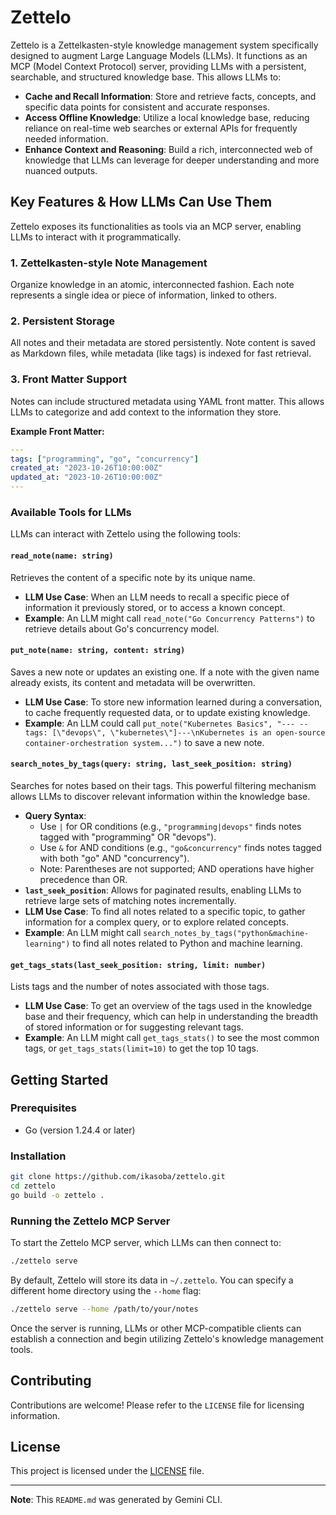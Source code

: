 # Zettelo

Zettelo is a Zettelkasten-style knowledge management system specifically designed to augment Large Language Models (LLMs). It functions as an MCP (Model Context Protocol) server, providing LLMs with a persistent, searchable, and structured knowledge base. This allows LLMs to:

-   **Cache and Recall Information**: Store and retrieve facts, concepts, and specific data points for consistent and accurate responses.
-   **Access Offline Knowledge**: Utilize a local knowledge base, reducing reliance on real-time web searches or external APIs for frequently needed information.
-   **Enhance Context and Reasoning**: Build a rich, interconnected web of knowledge that LLMs can leverage for deeper understanding and more nuanced outputs.

## Key Features & How LLMs Can Use Them

Zettelo exposes its functionalities as tools via an MCP server, enabling LLMs to interact with it programmatically.

### 1. Zettelkasten-style Note Management

Organize knowledge in an atomic, interconnected fashion. Each note represents a single idea or piece of information, linked to others.

### 2. Persistent Storage

All notes and their metadata are stored persistently. Note content is saved as Markdown files, while metadata (like tags) is indexed for fast retrieval.

### 3. Front Matter Support

Notes can include structured metadata using YAML front matter. This allows LLMs to categorize and add context to the information they store.

**Example Front Matter:**

```yaml
---
tags: ["programming", "go", "concurrency"]
created_at: "2023-10-26T10:00:00Z"
updated_at: "2023-10-26T10:00:00Z"
---
```

### Available Tools for LLMs

LLMs can interact with Zettelo using the following tools:

#### `read_note(name: string)`

Retrieves the content of a specific note by its unique name.

-   **LLM Use Case**: When an LLM needs to recall a specific piece of information it previously stored, or to access a known concept.
-   **Example**: An LLM might call `read_note("Go Concurrency Patterns")` to retrieve details about Go's concurrency model.

#### `put_note(name: string, content: string)`

Saves a new note or updates an existing one. If a note with the given name already exists, its content and metadata will be overwritten.

-   **LLM Use Case**: To store new information learned during a conversation, to cache frequently requested data, or to update existing knowledge.
-   **Example**: An LLM could call `put_note("Kubernetes Basics", "---
--tags: [\"devops\", \"kubernetes\"]---\nKubernetes is an open-source container-orchestration system...")` to save a new note.

#### `search_notes_by_tags(query: string, last_seek_position: string)`

Searches for notes based on their tags. This powerful filtering mechanism allows LLMs to discover relevant information within the knowledge base.

-   **Query Syntax**:
    -   Use `|` for OR conditions (e.g., `"programming|devops"` finds notes tagged with "programming" OR "devops").
    -   Use `&` for AND conditions (e.g., `"go&concurrency"` finds notes tagged with both "go" AND "concurrency").
    -   Note: Parentheses are not supported; AND operations have higher precedence than OR.
-   **`last_seek_position`**: Allows for paginated results, enabling LLMs to retrieve large sets of matching notes incrementally.
-   **LLM Use Case**: To find all notes related to a specific topic, to gather information for a complex query, or to explore related concepts.
-   **Example**: An LLM might call `search_notes_by_tags("python&machine-learning")` to find all notes related to Python and machine learning.

#### `get_tags_stats(last_seek_position: string, limit: number)`

Lists tags and the number of notes associated with those tags.

-   **LLM Use Case**: To get an overview of the tags used in the knowledge base and their frequency, which can help in understanding the breadth of stored information or for suggesting relevant tags.
-   **Example**: An LLM might call `get_tags_stats()` to see the most common tags, or `get_tags_stats(limit=10)` to get the top 10 tags.

## Getting Started

### Prerequisites

-   Go (version 1.24.4 or later)

### Installation

```bash
git clone https://github.com/ikasoba/zettelo.git
cd zettelo
go build -o zettelo .
```

### Running the Zettelo MCP Server

To start the Zettelo MCP server, which LLMs can then connect to:

```bash
./zettelo serve
```

By default, Zettelo will store its data in `~/.zettelo`. You can specify a different home directory using the `--home` flag:

```bash
./zettelo serve --home /path/to/your/notes
```

Once the server is running, LLMs or other MCP-compatible clients can establish a connection and begin utilizing Zettelo's knowledge management tools.

## Contributing

Contributions are welcome! Please refer to the `LICENSE` file for licensing information.

## License

This project is licensed under the [LICENSE](LICENSE) file.

---

**Note**: This `README.md` was generated by Gemini CLI.